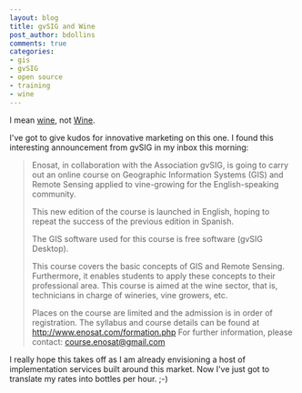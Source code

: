 ```yaml
---
layout: blog
title: gvSIG and Wine
post_author: bdollins
comments: true
categories:
- gis
- gvSIG
- open source
- training
- wine
---
```


I mean <a href="http://en.wikipedia.org/wiki/Wine">wine</a>, not <a href="http://www.winehq.org/">Wine</a>.

I've got to give kudos for innovative marketing on this one. I found this interesting announcement from gvSIG in my inbox this morning:

<blockquote>
Enosat, in collaboration with the Association gvSIG, is going to carry  
out an online course on Geographic Information Systems (GIS) and  
Remote Sensing applied to vine-growing for the English-speaking  
community.

This new edition of the course is launched in English, hoping to  
repeat the success of the previous edition in Spanish.

The GIS software used for this course is free software (gvSIG Desktop).

This course covers the basic concepts of GIS and Remote Sensing.  
Furthermore, it enables students to apply these concepts to their  
professional area. This course is aimed at the wine sector, that is,  
technicians in charge of wineries, vine growers, etc.

Places on the course are limited and the admission is in order of  
registration. The syllabus and course details can be found at  
<a href="http://www.enosat.com/formation.php">http://www.enosat.com/formation.php</a>
For further information, please contact: <a href="mailto:course.enosat@gmail.com">course.enosat@gmail.com</a>
</blockquote>

I really hope this takes off as I am already envisioning a host of implementation services built around this market. Now I've just got to translate my rates into bottles per hour. ;-)
